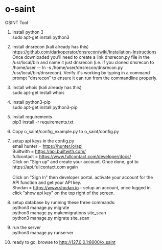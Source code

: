 # o-saint
OSINT Tool

1) Install python 3</br>
    sudo apt-get install python3
    
2) Install dnsrecon (kali already has this)</br>
    https://github.com/darkoperator/dnsrecon/wiki/Installation-Instructions
    Once downloaded you'll need to create a link dnsrecon.py file in the /usr/local/bin and name it just dnsrecon (i.e. if you cloned dnsrecon to /home/user -- ln -s /home/user/dnsrecon/dnsrecon.py /usr/local/bin/dnsrecon). Verify it's working by typing in a command prompt "dnsrecon" to ensure it can run from the commandline properly.

3) Install whois (kali already has this)</br>
    sudo apt-get install whois
    
4) Install python3-pip</br>
  sudo apt-get install python3-pip
  
5) Install requirements</br>
    pip3 install -r requirements.txt

6) Copy o_saint/config_example.py to o_saint/config.py

7) setup api keys in the config.py</br>
    email hunter = https://hunter.io/api</br>
    Builtwith = https://api.builtwith.com/</br>
    fullcontact = https://www.fullcontact.com/developer/docs/</br>
	Click on "Sign up" and create your account. Once done, got to https://api.fullcontact.com again</br>    
	Click on "Sign In" then developer portal. activate your account for the API function and get your API key.</br>
	Shodan = https://www.shodan.io - setup an account, once logged in click "show api key" on the top right of the screen.

8) setup database by running these three commands:</br>
    python3 manage.py migrate</br>
    python3 manage.py makemigrations site_scan</br>
    python3 manage.py migrate site_scan
    
9) run the server</br>
    python3 manage.py runserver
    
10) ready to go, browse to http://127.0.0.1:8000/o_saint
